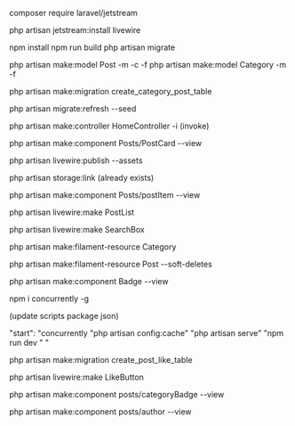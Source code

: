 
composer require laravel/jetstream

php artisan jetstream:install livewire

npm install
npm run build
php artisan migrate

php artisan make:model Post -m -c -f
php artisan make:model Category -m -f

php artisan make:migration create_category_post_table

php artisan migrate:refresh --seed


php artisan make:controller HomeController -i (invoke)

php artisan make:component Posts/PostCard --view

php artisan livewire:publish --assets

php artisan storage:link (already exists)

php artisan make:component Posts/postItem --view

php artisan livewire:make PostList

php artisan livewire:make SearchBox

php artisan make:filament-resource Category

php artisan make:filament-resource Post --soft-deletes

php artisan make:component Badge --view 


npm i concurrently -g

(update scripts package json)

"start": "concurrently  \"php artisan config:cache\" \"php artisan serve\" \"npm run dev \"  "


php artisan make:migration create_post_like_table

php artisan livewire:make LikeButton

php artisan make:component posts/categoryBadge --view

php artisan make:component posts/author --view
